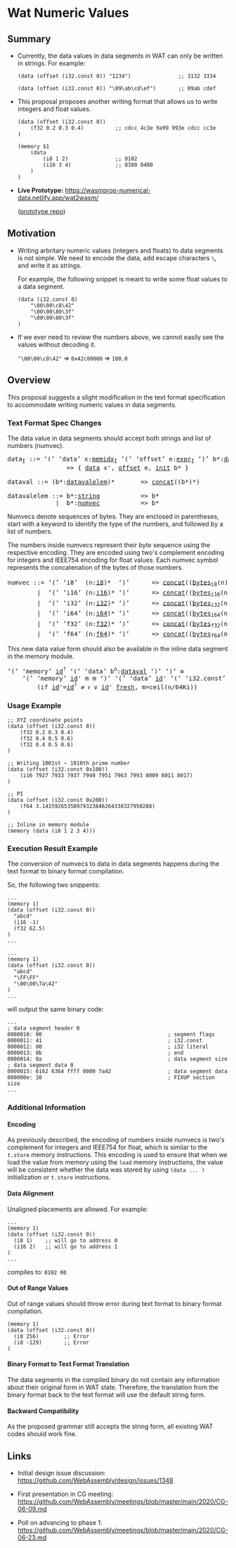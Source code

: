 # Wat Numeric Values

## Summary

* Currently, the data values in data segments in WAT can only be written in strings. 
For example:

    ```wat
    (data (offset (i32.const 0)) "1234")               ;; 3132 3334
    ```
    ```wat
    (data (offset (i32.const 0)) "\09\ab\cd\ef")       ;; 09ab cdef
    ```

* This proposal proposes another writing format that allows us to write integers and float values.

    ```wat
    (data (offset (i32.const 0))
        (f32 0.2 0.3 0.4)          ;; cdcc 4c3e 9a99 993e cdcc cc3e
    )
    ```
    ```wat
    (memory $1
        (data 
            (i8 1 2)               ;; 0102
            (i16 3 4)              ;; 0300 0400
        )
    )
    ```

* **Live Prototype:** https://wasmprop-numerical-data.netlify.app/wat2wasm/

    ([prototype repo](https://github.com/echamudi/wabt-wat-numeric-values/tree/patch-wat-numeric-values))

## Motivation

* Writing arbritary numeric values (integers and floats) to data segments is not simple.
We need to encode the data, add escape characters `\`, and write it as strings.

    For example, the following snippet is meant to write some float values to a data segment.

    ```wat
    (data (i32.const 0)
        "\00\00\c8\42"
        "\00\00\80\3f"
        "\00\00\00\3f"
    )
    ```

* If we ever need to review the numbers above, we cannot easily see the values without decoding it.

    `"\00\00\c8\42"` => `0x42c80000` => `100.0`

## Overview

This proposal suggests a slight modification in the text format specification to accommodate writing numeric values in data segments.

### Text Format Spec Changes

The data value in data segments should accept both strings and list of numbers (numvec).

<pre>
data<sub>I</sub> ::= ‘(’ ‘data’ x:<a href="https://webassembly.github.io/spec/core/text/modules.html#text-memidx">memidx</a><sub>I</sub> ‘(’ ‘offset’ e:<a href="https://webassembly.github.io/spec/core/text/instructions.html#text-expr">expr</a><sub>I</sub> ‘)’ b*:<a href="https://github.com/WebAssembly/wat-numeric-values/blob/master/proposals/wat-numeric-values/Overview.md#text-format-spec-changes">dataval</a> ‘)’
                => { <a href="https://webassembly.github.io/spec/core/syntax/modules.html#syntax-data">data</a> x', <a href="https://webassembly.github.io/spec/core/syntax/modules.html#syntax-data">offset</a> e, <a href="https://webassembly.github.io/spec/core/syntax/modules.html#syntax-data">init</a> b* }

dataval ::= (b*:<a href="https://github.com/WebAssembly/wat-numeric-values/blob/master/proposals/wat-numeric-values/Overview.md#text-format-spec-changes">datavalelem</a>)*       => <a href="https://webassembly.github.io/spec/core/syntax/conventions.html#notation-concat">concat</a>((b*)*)

datavalelem ::= b*:<a href="https://webassembly.github.io/spec/core/text/values.html#text-string">string</a>           => b*
             |  b*:<a href="https://github.com/WebAssembly/wat-numeric-values/blob/master/proposals/wat-numeric-values/Overview.md#text-format-spec-changes">numvec</a>           => b*
</pre>

Numvecs denote sequences of bytes. They are enclosed in parentheses, start with a keyword to identify the type of the numbers, and followed by a list of numbers.

The numbers inside numvecs represent their byte sequence using the respective encoding. They are encoded using two's complement encoding for integers and IEEE754 encoding for float values. Each numvec symbol represents the concatenation of the bytes of those numbers.

<pre>
numvec ::= ‘(’ ‘i8’  (n:<a href="https://webassembly.github.io/spec/core/text/values.html#text-int">i8</a>)*  ‘)’      => <a href="https://webassembly.github.io/spec/core/syntax/conventions.html#notation-concat">concat</a>((<a href="https://webassembly.github.io/spec/core/exec/numerics.html#aux-bytes">bytes</a><sub>i8</sub>(n))*)    (if |<a href="https://webassembly.github.io/spec/core/syntax/conventions.html#notation-concat">concat</a>((<a href="https://webassembly.github.io/spec/core/exec/numerics.html#aux-bytes">bytes</a><sub>i8</sub>(n))*) | < 2<sup>32</sup>)
        |  ‘(’ ‘i16’ (n:<a href="https://webassembly.github.io/spec/core/text/values.html#text-int">i16</a>)* ‘)’      => <a href="https://webassembly.github.io/spec/core/syntax/conventions.html#notation-concat">concat</a>((<a href="https://webassembly.github.io/spec/core/exec/numerics.html#aux-bytes">bytes</a><sub>i16</sub>(n))*)   (if |<a href="https://webassembly.github.io/spec/core/syntax/conventions.html#notation-concat">concat</a>((<a href="https://webassembly.github.io/spec/core/exec/numerics.html#aux-bytes">bytes</a><sub>i16</sub>(n))*)| < 2<sup>32</sup>)
        |  ‘(’ ‘i32’ (n:<a href="https://webassembly.github.io/spec/core/text/values.html#text-int">i32</a>)* ‘)’      => <a href="https://webassembly.github.io/spec/core/syntax/conventions.html#notation-concat">concat</a>((<a href="https://webassembly.github.io/spec/core/exec/numerics.html#aux-bytes">bytes</a><sub>i32</sub>(n))*)   (if |<a href="https://webassembly.github.io/spec/core/syntax/conventions.html#notation-concat">concat</a>((<a href="https://webassembly.github.io/spec/core/exec/numerics.html#aux-bytes">bytes</a><sub>i32</sub>(n))*)| < 2<sup>32</sup>)
        |  ‘(’ ‘i64’ (n:<a href="https://webassembly.github.io/spec/core/text/values.html#text-int">i64</a>)* ‘)’      => <a href="https://webassembly.github.io/spec/core/syntax/conventions.html#notation-concat">concat</a>((<a href="https://webassembly.github.io/spec/core/exec/numerics.html#aux-bytes">bytes</a><sub>i64</sub>(n))*)   (if |<a href="https://webassembly.github.io/spec/core/syntax/conventions.html#notation-concat">concat</a>((<a href="https://webassembly.github.io/spec/core/exec/numerics.html#aux-bytes">bytes</a><sub>i64</sub>(n))*)| < 2<sup>32</sup>)
        |  ‘(’ ‘f32’ (n:<a href="https://webassembly.github.io/spec/core/text/values.html#text-float">f32</a>)* ‘)’      => <a href="https://webassembly.github.io/spec/core/syntax/conventions.html#notation-concat">concat</a>((<a href="https://webassembly.github.io/spec/core/exec/numerics.html#aux-bytes">bytes</a><sub>f32</sub>(n))*)   (if |<a href="https://webassembly.github.io/spec/core/syntax/conventions.html#notation-concat">concat</a>((<a href="https://webassembly.github.io/spec/core/exec/numerics.html#aux-bytes">bytes</a><sub>f32</sub>(n))*)| < 2<sup>32</sup>)
        |  ‘(’ ‘f64’ (n:<a href="https://webassembly.github.io/spec/core/text/values.html#text-float">f64</a>)* ‘)’      => <a href="https://webassembly.github.io/spec/core/syntax/conventions.html#notation-concat">concat</a>((<a href="https://webassembly.github.io/spec/core/exec/numerics.html#aux-bytes">bytes</a><sub>f64</sub>(n))*)   (if |<a href="https://webassembly.github.io/spec/core/syntax/conventions.html#notation-concat">concat</a>((<a href="https://webassembly.github.io/spec/core/exec/numerics.html#aux-bytes">bytes</a><sub>f64</sub>(n))*)| < 2<sup>32</sup>)
</pre>

This new data value form should also be available in the inline data segment in the memory module.

<pre>
‘(’ ‘memory’ <a href="https://webassembly.github.io/spec/core/text/values.html#text-id">id</a><sup>?</sup> ‘(’ ‘data’ b<sup>n</sup>:<a href="https://github.com/WebAssembly/wat-numeric-values/blob/master/proposals/wat-numeric-values/Overview.md#text-format-spec-changes">dataval</a> ‘)’ ‘)’ ≡
    ‘(’ ‘memory’ <a href="https://webassembly.github.io/spec/core/text/values.html#text-id">id</a>' m m ‘)’ ‘(’ ‘data’ <a href="https://webassembly.github.io/spec/core/text/values.html#text-id">id</a>' ‘(’ ‘i32.const’ ‘0’ <a href="https://github.com/WebAssembly/wat-numeric-values/blob/master/proposals/wat-numeric-values/Overview.md#text-format-spec-changes">dataval</a> ‘)’
        (if <a href="https://webassembly.github.io/spec/core/text/values.html#text-id">id</a>'=<a href="https://webassembly.github.io/spec/core/text/values.html#text-id">id</a><sup>?</sup> ≠ 𝜖 ∨ <a href="https://webassembly.github.io/spec/core/text/values.html#text-id">id</a>' <a href="https://webassembly.github.io/spec/core/text/values.html#text-id-fresh">fresh</a>, m=ceil(n/64Ki))
</pre>

### Usage Example

```wat
;; XYZ coordinate points 
(data (offset (i32.const 0))
    (f32 0.2 0.3 0.4)
    (f32 0.4 0.5 0.6)
    (f32 0.4 0.5 0.6)
)

;; Writing 1001st ~ 1010th prime number
(data (offset (i32.const 0x100))
    (i16 7927 7933 7937 7949 7951 7963 7993 8009 8011 8017)
)

;; PI
(data (offset (i32.const 0x200))
    (f64 3.14159265358979323846264338327950288)
)

;; Inline in memory module
(memory (data (i8 1 2 3 4)))
```

### Execution Result Example

The conversion of numvecs to data in data segments happens during the text format to binary format compilation. 

So, the following two snippents:

```wat
...
(memory 1)
(data (offset (i32.const 0))
  "abcd"
  (i16 -1)
  (f32 62.5)
)
...
```
```wat
...
(memory 1)
(data (offset (i32.const 0))
  "abcd"
  "\FF\FF"
  "\00\00\7a\42"
)
...
```

will output the same binary code:

```
...
; data segment header 0
0000010: 00                                        ; segment flags
0000011: 41                                        ; i32.const
0000012: 00                                        ; i32 literal
0000013: 0b                                        ; end
0000014: 0a                                        ; data segment size
; data segment data 0
0000015: 6162 6364 ffff 0000 7a42                  ; data segment data
000000e: 10                                        ; FIXUP section size
...
```

### Additional Information

#### Encoding

As previously described, the encoding of numbers inside numvecs is two's complement for integers and IEEE754 for float, which is similar to the `t.store` memory instructions. This encoding is used to ensure that when we load the value from memory using the `load` memory instructions, the value will be consistent whether the data was stored by using `(data ... )` initialization or `t.store` instructions.

#### Data Alignment

Unaligned placements are allowed. For example:

```wat
...
(memory 1)
(data (offset (i32.const 0))
  (i8 1)    ;; will go to address 0
  (i16 2)   ;; will go to address 1
)
...
```
compiles to: `0102 00`

#### Out of Range Values

Out of range values should throw error during text format to binary format compilation.

```wat
(memory 1)
(data (offset (i32.const 0))
  (i8 256)        ;; Error
  (i8 -129)       ;; Error
)
```

#### Binary Format to Text Format Translation

The data segments in the compiled binary do not contain any information about their original form in WAT state.
Therefore, the translation from the binary format back to the text format will use the default string form.

#### Backward Compatibility

As the proposed grammar still accepts the string form, all existing WAT codes should work fine.

## Links

* Initial design issue discussion: https://github.com/WebAssembly/design/issues/1348

* First presentation in CG meeting: https://github.com/WebAssembly/meetings/blob/master/main/2020/CG-06-09.md

* Poll on advancing to phase 1: https://github.com/WebAssembly/meetings/blob/master/main/2020/CG-06-23.md
